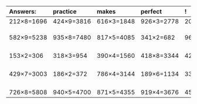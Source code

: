 | Answers: | practice | makes | perfect | ! |
| :--- | :--- | :--- | :--- | :--- |
| 212×8=1696 | 424×9=3816 | 616×3=1848 | 926×3=2778 | 207×4=828 | 
|   |   |   |   |   | 
|   |   |   |   |   | 
|   |   |   |   |   | 
| 582×9=5238 | 935×8=7480 | 817×5=4085 | 341×2=682 | 967×4=3868 | 
|   |   |   |   |   | 
|   |   |   |   |   | 
|   |   |   |   |   | 
|   |   |   |   |   | 
| 153×2=306 | 318×3=954 | 390×4=1560 | 418×8=3344 | 422×8=3376 | 
|   |   |   |   |   | 
|   |   |   |   |   | 
|   |   |   |   |   | 
|   |   |   |   |   | 
| 429×7=3003 | 186×2=372 | 786×4=3144 | 189×6=1134 | 333×6=1998 | 
|   |   |   |   |   | 
|   |   |   |   |   | 
|   |   |   |   |   | 
|   |   |   |   |   | 
| 726×8=5808 | 940×5=4700 | 871×5=4355 | 919×4=3676 | 457×2=914 | 
